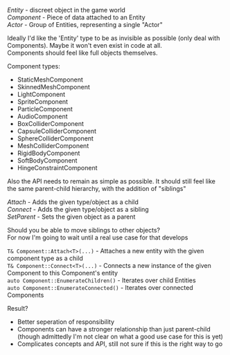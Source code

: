 *Entity* - discreet object in the game world  
*Component* - Piece of data attached to an Entity  
*Actor* - Group of Entities, representing a single "Actor"  

Ideally I'd like the 'Entity' type to be as invisible as possible (only deal with Components). Maybe it won't even exist in code at all.  
Components should feel like full objects themselves.

Component types:
- StaticMeshComponent
- SkinnedMeshComponent
- LightComponent
- SpriteComponent
- ParticleComponent
- AudioComponent
- BoxColliderComponent
- CapsuleColliderComponent
- SphereColliderComponent
- MeshColliderComponent
- RigidBodyComponent
- SoftBodyComponent
- HingeConstraintComponent

Also the API needs to remain as simple as possible. It should still feel like the same parent-child hierarchy, with the addition of "siblings"

*Attach* - Adds the given type/object as a child  
*Connect* - Adds the given type/object as a sibling  
*SetParent* - Sets the given object as a parent  

Should you be able to move siblings to other objects?  
For now I'm going to wait until a real use case for that develops

`T& Component::Attach<T>(...)` - Attaches a new entity with the given component type as a child  
`T& Component::Connect<T>(...)` - Connects a new instance of the given Component to this Component's entity  
`auto Component::EnumerateChildren()` - Iterates over child Entities  
`auto Component::EnumerateConnected()` - Iterates over connected Components

Result?
- Better seperation of responsibility
- Components can have a stronger relationship than just parent-child (though admittedly I'm not clear on what a good use case for this is yet)  
- Complicates concepts and API, still not sure if this is the right way to go
